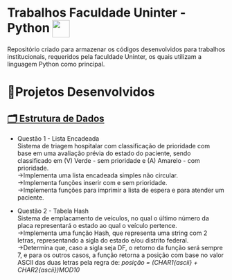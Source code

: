 # Trabalhos Faculdade Uninter - Python <img src="https://cdn.jsdelivr.net/gh/devicons/devicon@latest/icons/python/python-original.svg" width="40px" style="vertical-align: middle;" />
Repositório criado para armazenar os códigos desenvolvidos para trabalhos institucionais, requeridos pela faculdade Uninter, os quais utilizam a linguagem Python como principal.

# 📝Projetos Desenvolvidos

## [🗂 Estrutura de Dados](https://github.com/gabrielbcunha/Trabalhos-Faculdade-Python/tree/main/Estrutura-de-Dados)


- Questão 1 - Lista Encadeada<br>
Sistema de triagem hospitalar com classificação de prioridade com base em uma avaliação prévia do estado do paciente, sendo classificado em (V) Verde - sem prioridade e (A) Amarelo - com prioridade.<br>
->Implementa uma lista encadeada simples não circular.<br>
->Implementa funções inserir com e sem prioridade.<br>
->Implementa funções para imprimir a lista de espera e para atender um paciente.<br>

- Questão 2 - Tabela Hash<br>
Sistema de emplacamento de veículos, no qual o último número da placa representará o estado ao qual o veículo pertence.<br>
->Implementa uma função Hash, que representa uma string com 2 letras, representando a sigla do estado e/ou distrito federal.<br>
->Determina que, caso a sigla seja DF, o retorno da função será sempre 7, e para os outros casos, a função retorna a posição com base no valor ASCII das duas letras pela regra de: *posição = (CHAR1{ascii} + CHAR2{ascii})MOD10<br>*
